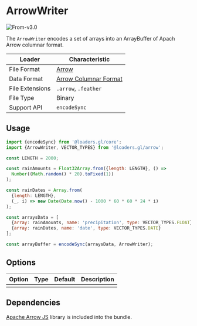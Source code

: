 # ArrowWriter

<p class="badges">
  <img src="https://img.shields.io/badge/From-v3.0-blue.svg?style=flat-square" alt="From-v3.0" />
</p>

The `ArrowWriter` encodes a set of arrays into an ArrayBuffer of Apach Arrow columnar format.

| Loader          | Characteristic                                                              |
| --------------- | --------------------------------------------------------------------------- |
| File Format     | [Arrow](https://arrow.apache.org/docs/format/Columnar.html#ipc-file-format) |
| Data Format     | [Arrow Columnar Format](https://arrow.apache.org/docs/format/Columnar.html) |
| File Extensions | `.arrow`, `.feather`                                                        |
| File Type       | Binary                                                                      |
| Support API     | `encodeSync`                                                                |

## Usage

```js
import {encodeSync} from '@loaders.gl/core';
import {ArrowWriter, VECTOR_TYPES} from '@loaders.gl/arrow';

const LENGTH = 2000;

const rainAmounts = Float32Array.from({length: LENGTH}, () =>
  Number((Math.random() * 20).toFixed(1))
);

const rainDates = Array.from(
  {length: LENGTH},
  (_, i) => new Date(Date.now() - 1000 * 60 * 60 * 24 * i)
);

const arraysData = [
  {array: rainAmounts, name: 'precipitation', type: VECTOR_TYPES.FLOAT},
  {array: rainDates, name: 'date', type: VECTOR_TYPES.DATE}
];

const arrayBuffer = encodeSync(arraysData, ArrowWriter);
```

## Options

| Option | Type | Default | Description |
| ------ | ---- | ------- | ----------- |
|        |      |         |             |

## Dependencies

[Apache Arrow JS](https://arrow.apache.org/docs/js/) library is included into the bundle.
